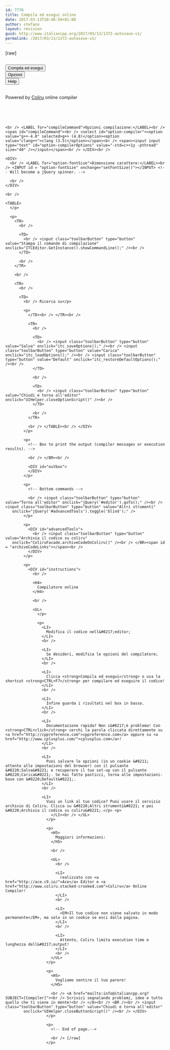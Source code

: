 ```yaml
---
id: 7776
title: Compila ed esegui online
date: 2017-03-13T20:48:59+01:00
author: stefano
layout: revision
guid: http://www.italiancpp.org/2017/03/13/1372-autosave-v1/
permalink: /2017/03/13/1372-autosave-v1/
---
```

[raw]

<!-- NEVER USE THE VISUAL EDITOR ON THIS PAGE 

<!-- JQuery, the web Boost! -->

  
  


<link rel="stylesheet" href="http://www.italiancpp.org/wp-includes/css/jquery-ui.css" />

<!-- Our CSS overrides some of the jQuery settings - keep it after.-->

<link rel="stylesheet" type="text/css" href="http://www.italiancpp.org/wp-includes/css/onlineCompiler.css" media="screen" />

<!-- Ace editor scripts. -->

  
<!-- Main script already in global header to use it from pages 

-->

  


<!-- Our script, that depends on all of the above. -->

  


<!-- ---- Page begin ---- -->

  
<!-- Overlay to open the search box. Here for JQuery to take over.-->

<div id="searchBox" class="searchGizmos" style="visibility: hidden; overflow: auto; z-index: 1000;" title="Ricerca">
</div>

<!--Editor box - here for ACE to take over.
onmouseover ensure that the editor gets resized if the user drags the mouse outside it after grabbing the resize handle. Onmouseup is not generated if the cursor went outside. If something goes wrong he moves the mouse back in and the editor repairs itself.-->

<div id="editor" onmouseup="editorResize();SearchBox.comboClick();" onmouseover="editorResize()">
</div>

<!-- Main buttons. -->

  
<input class="toolbarButton" type="button" value="Compila ed esegui" id="compileButton"      
       onclick="ITCEditor.GetInstance().compileAndRun();" />  
<input class="toolbarButton" type="button" value="Opzioni" id="optionsButton"        
        onclick="UIHelper.optionButtonScript();" />  
<input class="toolbarButton" type="button" value="Help" id="helpButton"         
        onclick="UIHelper.helpButtonScript()" /> 

<p class="pageOneLiners">
  <!-- Copyright string -->
  
  <br /> Powered by <a href="http://coliru.stacked-crooked.com">Coliru</a> online compiler
</p>

</BR>

<!-- Option tab -->

  


<DIV  id="compilerToolbar">
  <br /> 
  
  <DIV>
    <br /> <!-- Every option must have a option- prefix in the ID. -->
    
    <br /> <LABEL for="compileCommand">Opzioni compilazione:</LABEL><br /> <span id="compileCommand"><br /> <select id="option-compiler"><option value="g++-4.8" selected>g++ (4.8)</option><option value="clang++">clang (3.5)</option></span><br /> <span><input input type="text" id="option-compilerOptions" value="-std=c++1y -pthread" size="40" /></input></span><br /> </DIV><br /> 
    
    <DIV>
      <br /> <LABEL for="option-fontSize">Dimensione carattere:</LABEL><br /> <INPUT id = "option-fontSize" onchange="setFontSize()"></INPUT> <!-- Will become a jQuery spinner. -->
      
      <br />
    </DIV>
    
    <br /> 
    
    <TABLE>
      </p> 
      
      <p>
        <TR>
          <br /> 
          
          <TD>
            <br /> <input class="toolbarButton" type="button" value="Stampa il comando di compilazione" onclick="ITCEditor.GetInstance().showCommandLine();" /><br />
          </TD>
          
          <br />
        </TR>
        
        <br /> 
        
        <TR>
          <br /> 
          
          <TD>
            <br /> Ricerca su</p> 
            
            <p>
              </TD><br /> </TR><br /> 
              
              <TR>
                <br /> 
                
                <TD>
                  <br /> <input class="toolbarButton" type="button" value="Salva" onclick="itc_saveOptions();" /><br /> <input class="toolbarButton" type="button" value="Carica" onclick="itc_loadOptions();" /><br /> <input class="toolbarButton" type="button" value="Default" onclick="itc_restoreDefaultOptions();" /><br />
                </TD>
                
                <br /> 
                
                <TD>
                  <br /> <input class="toolbarButton" type="button" value="Chiudi e torna all'editor" onclick="UIHelper.closeOptionScript()" /><br />
                </TD>
                
                <br />
              </TR>
              
              <br /> </TABLE><br /> </DIV>
            </p>
            
            <p>
              <!-- Box to print the output (compiler messages or execution results). -->
              
              <br /> </BR><br /> 
              
              <DIV id="outbox">
              </DIV>
            </p>
            
            <p>
              <!-- Bottom commands -->
              
              <br /> <input class="toolbarButton" type="button" value="Torna all'editor" onclick="jQuery('#editor').goTo();" /><br /> <input class="toolbarButton" type="button" value="Altri strumenti" 
       onclick="jQuery('#advancedTools').toggle('blind');" />
            </p>
            
            <p>
              <DIV id="advancedTools">
                <br /> <input class="toolbarButton" type="button" value="Archivia il codice su coliru" 
       onclick="ColiruFacade.archiveCodeOnColiru()" /><br /> </BR><span id = "archiveCodeLinks"></span><br />
              </DIV>
            </p>
            
            <p>
              <DIV id="instructions">
                <br /> 
                
                <H4>
                  Compilatore online
                </H4>
                
                <br /> 
                
                <UL>
                  </p> 
                  
                  <p>
                    <LI>
                      Modifica il codice nell&#8217;editor;
                    </LI>
                    <br /> 
                    
                    <LI>
                      Se desideri, modifica le opzioni del compilatore;
                    </LI>
                    <br /> 
                    
                    <LI>
                      Clicca <strong>Compila ed esegui</strong> o usa la shortcut <strong>CTRL+F7</strong> per compilare ed eseguire il codice!
                    </LI>
                    <br /> 
                    
                    <LI>
                      Infine guarda i risultati nel box in basso.
                    </LI>
                    <br /> 
                    
                    <LI>
                      Documentazione rapida? Non c&#8217;è problema! Con <strong>CTRL+click</strong> cerchi la parola cliccata direttamente su <a href="http://cppreference.com">cppreference.com</a> oppure su <a href="http://www.cplusplus.com/">cplusplus.com</a>!
                    </LI>
                    <br /> 
                    
                    <LI>
                      Puoi salvare le opzioni (in un cookie &#8211; attento alle impostazioni del browser) con il pulsante &#8220;Salva&#8221; e recuperare il tuo set-up con il pulsante &#8220;Carica&#8221;. Se hai fatto pasticci, torna alle impostazioni-base con &#8220;Default&#8221;.
                    </LI>
                    <br /> 
                    
                    <LI>
                      Vuoi un link al tuo codice? Puoi usare il servizio archivio di Coliru. Clicca su &#8220;Altri strumenti&#8221; e poi &#8220;Archivia il codice su coliru&#8221;.</p> <p>
                        </LI><br /> </UL>
                      </p>
                      
                      <p>
                        <H5>
                          Maggiori informazioni:
                        </H5>
                        
                        <br /> 
                        
                        <UL>
                          <br /> 
                          
                          <LI>
                            realizzato con <a href="http://ace.c9.io/">Ace</a> Editor e <a href="http://www.coliru.stacked-crooked.com">Coliru</a> Online Compiler!
                          </LI>
                          <br /> 
                          
                          <LI>
                            <EM>Il tuo codice non viene salvato in modo permanente</EM>, ma solo in un cookie se esci dalla pagina.
                          </LI>
                          <br /> 
                          
                          <LI>
                            Attento, Coliru limita execution time e lunghezza dell&#8217;output!
                          </LI>
                          <br />
                        </UL>
                      </p>
                      
                      <p>
                        <H5>
                          Vogliamo sentire il tuo parere!
                        </H5>
                        
                        <br /> <A href="mailto:info@italiancpp.org?SUBJECT=[Compiler]"><br /> Scrivici segnalando problemi, idee e tutto quello che ti viene in mente!<br /> </A><br /> <BR /><br /> <input class="toolbarButton" type="button" value="Chiudi e torna all'editor"          
            onclick="UIHelper.closeButtonScript()" /><br /> </DIV>
                      </p>
                      
                      <p>
                        <!-- End of page.-->
                        
                        <br /> [/raw]
                      </p>